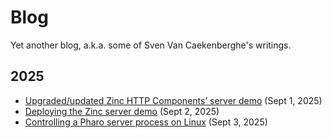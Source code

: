 # Blog

Yet another blog, a.k.a. some of Sven Van Caekenberghe's writings.

## 2025

- [Upgraded/updated Zinc HTTP Components’ server demo](2025-09-01-new-zinc-server-demo.md) (Sept 1, 2025)
- [Deploying the Zinc server demo](2025-09-02-deploy-zinc-server-demo.md) (Sept 2, 2025)
- [Controlling a Pharo server process on Linux](2025-09-03-control-pharo-server.md) (Sept 3, 2025)

